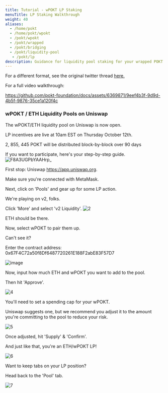 ```yaml
---
title: Tutorial - wPOKT LP Staking
menuTitle: LP Staking Walkthrough
weight: 40
aliases:
  - /home/pokt
  - /home/pokt/wpokt
  - /pokt/wpokt
  - /pokt/wrapped
  - /pokt/bridging
  - /pokt/liquidity-pool
   - /pokt/lp
description: Guidance for liquidity pool staking for your wrapped POKT.
---
```


For a different format, see the original twitter thread [here.](https://twitter.com/POKTnetwork/status/1711428681254789458)

For a full video walkthrough:

https://github.com/pokt-foundation/docs/assets/6369871/9eef4b3f-9d9d-4b5f-9876-35ce1a120f4c



### wPOKT / ETH Liquidity Pools on Uniswap
The wPOKT/ETH liquidity pool on Uniswap is now open.

LP incentives are live at 10am EST on Thursday October 12th.

2, 855, 445 POKT will be distributed block-by-block over 90 days

If you want to participate, here's your step-by-step guide.
![F8A3UGPbYAAHrp_](https://github.com/pokt-foundation/docs/assets/6369871/e164366f-8685-42de-a30a-0c8f66edebc1)

First stop: Uniswap https://app.uniswap.org.

Make sure you're connected with MetaMask.

Next, click on 'Pools' and gear up for some LP action.

We're playing on v2, folks.

Click 'More' and select 'v2 Liquidity'.
![2](https://github.com/pokt-foundation/docs/assets/6369871/ed72a694-8985-4b0b-9884-66c106730869)

ETH should be there.

Now, select wPOKT to pair them up.

Can't see it?

Enter the contract address:
0x67F4C72a50f8Df6487720261E188F2abE83F57D7

![image](https://github.com/pokt-foundation/docs/assets/6369871/04167a75-bef3-4621-805f-794a78389f80)

Now, input how much ETH and wPOKT you want to add to the pool.

Then hit 'Approve'.

![4](https://github.com/pokt-foundation/docs/assets/6369871/f7f5ada6-cc2c-4b32-bed8-3008fb24e11c)

You'll need to set a spending cap for your wPOKT.

Uniswap suggests one, but we recommend you adjust it to the amount you're committing to the pool to reduce your risk. 

![5](https://github.com/pokt-foundation/docs/assets/6369871/991dfdb6-833e-4e8c-ab41-feb098b25490)

Once adjusted, hit 'Supply' & 'Confirm'.

And just like that, you're an ETH/wPOKT LP!

![6](https://github.com/pokt-foundation/docs/assets/6369871/3ee5a722-a1f8-45a2-9e9c-50c6bb596c37)

Want to keep tabs on your LP position?

Head back to the 'Pool' tab.

![7](https://github.com/pokt-foundation/docs/assets/6369871/33b60f75-6da8-4cee-9eb9-bedec3a938dc)
